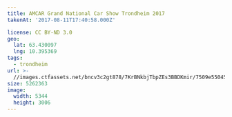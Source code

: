 ```yaml
---
title: AMCAR Grand National Car Show Trondheim 2017
takenAt: '2017-08-11T17:40:58.000Z'

license: CC BY-ND 3.0
geo:
  lat: 63.430097
  lng: 10.395369
tags:
  - trondheim
url: >-
  //images.ctfassets.net/bncv3c2gt878/7KrBNkbjTbpZEs3BBDKmir/7509e55045a449b42f32afed38fe2f2d/amcar-grand-national-car-show-trondheim-2017_36508173725_o
size: 5262363
image:
  width: 5344
  height: 3006
---
```

